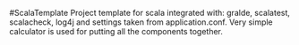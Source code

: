 #ScalaTemplate
Project template for scala integrated with: gralde, scalatest, scalacheck, log4j and settings taken from application.conf.
Very simple calculator is used for putting all the components together.
